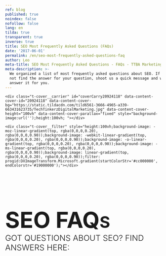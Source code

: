 ```yaml
---
ref: blog
published: true
noindex: false
nofollow: false
lang: en
tilda: true
transparent: true
inverse: true
title: SEO Most Frequently Asked Questions (FAQs)
date: '2017-06-01'
permalink: /en/seo-most-frequently-asked-questions-faq
author: Leo
meta-title: SEO Most Frequently Asked Questions - FAQs - TTBA Marketing Blog
meta-description: >-
  We organized a list of most frequently asked questions about SEO. If you did
  not find the answer for your question, shoot us a quick message and we will
  answer it for you.
---
```

<!--allrecords-->
<div id="allrecords" class="t-records" data-hook="blocks-collection-content-node" data-tilda-project-id="56887" data-tilda-page-id="952500" data-tilda-formskey="3456bc1d42b6e0b4ba4a29862ed779d7">

<div id="rec20924118" class="r" style=" " data-animationappear="off" data-record-type="207">
<!-- cover -->
	




<div class="t-cover" id="recorddiv20924118" bgimgfield="img" style="height:100vh; background-image:url('https://static.tildacdn.com/tild6561-3666-4965-a339-663431623735/-/resize/20x/TechTinkerzDigitalMarketing.jpg');">

	<div class="t-cover__carrier" id="coverCarry20924118" data-content-cover-id="20924118" data-content-cover-bg="https://static.tildacdn.com/tild6561-3666-4965-a339-663431623735/TechTinkerzDigitalMarketing.jpg" data-content-cover-height="100vh" data-content-cover-parallax="fixed" style="background-image:url('');height:100vh; "></div>
      
    <div class="t-cover__filter" style="height:100vh;background-image: -moz-linear-gradient(top, rgba(0,0,0,0.20), rgba(0,0,0,0.90));background-image: -webkit-linear-gradient(top, rgba(0,0,0,0.20), rgba(0,0,0,0.90));background-image: -o-linear-gradient(top, rgba(0,0,0,0.20), rgba(0,0,0,0.90));background-image: -ms-linear-gradient(top, rgba(0,0,0,0.20), rgba(0,0,0,0.90));background-image: linear-gradient(top, rgba(0,0,0,0.20), rgba(0,0,0,0.90));filter: progid:DXImageTransform.Microsoft.gradient(startColorStr='#cc000000', endColorstr='#19000000');"></div>

<div class="t184">    
	<div class="t-container t-align_center">
        <div class="t-col t-col_12">
			<div class="t-cover__wrapper t-valign_middle" style="height:100vh;">          
            	<h1 class="t184__title t-title t-title_xxl " style="text-transform:uppercase;" field="title"><div style="font-size:72px;" data-customstyle="yes"><br><strong>SEO FAQ<span data-redactor-tag="span" style="font-size: 52px;">s<br></span></strong><span style="font-size: 26px;"><span style="font-weight: 300;" data-redactor-style="font-weight: 300;">GOT QUESTIONS ABOUT SEO? Find answers here:</span></span></div></h1>            </div>              
			                    </div>
    </div>
</div>
    <!-- arrow -->
  <div class="t-cover__arrow"><div class="t-cover__arrow-wrapper t-cover__arrow-wrapper_animated"><div class="t-cover__arrow_mobile"><svg class="t-cover__arrow-svg" style="fill:#ffffff;" x="0px" y="0px" width="38.417px" height="18.592px" viewBox="0 0 38.417 18.592"><g><path d="M19.208,18.592c-0.241,0-0.483-0.087-0.673-0.261L0.327,1.74c-0.408-0.372-0.438-1.004-0.066-1.413c0.372-0.409,1.004-0.439,1.413-0.066L19.208,16.24L36.743,0.261c0.411-0.372,1.042-0.342,1.413,0.066c0.372,0.408,0.343,1.041-0.065,1.413L19.881,18.332C19.691,18.505,19.449,18.592,19.208,18.592z"></path></g></svg></div></div></div>
  <!-- arrow -->
  

</div>
    
</div>


<div id="rec20924048" class="r" style="background-color:#3721c4; " data-record-type="241" data-bg-color="#3721c4">
<!-- T213 -->
<div class="t213" id="t213-marker20924048" data-bg-color="#ebebeb">
  </div>
<script type="text/javascript">
 
  $(document).ready(function(){
      t213_init('20924048');
  });  
     
</script>
</div>


<div id="rec21428652" class="r" style="padding-top:60px;padding-bottom:45px; " data-animationappear="off" data-record-type="650">
<!-- T650 -->
<div class="t650">
		<div class="t-section__container t-container">
		<div class="t-col t-col_12">
			<div class="t-section__topwrapper t-align_center">
								<div class="t-section__descr t-descr t-descr_xl t-margin_auto " field="bdescr">We organized a list of most frequently asked questions about SEO:<br></div>			</div>
		</div>
	</div>
		
<div class="t-container">
<div class="t650__row">
<div class="t650__col t-col t-col_6 t-align_left">
    <div class="t650__inner-col" style="background-color:#ffffff; border-radius:5px; box-shadow: 0px 0px 10px 0px rgba(0, 0, 0, 0.10);">    
    <div class="t650__text">
      <h2 class="t-name t-name_lg t650__bottommargin" style="" field="li_title__1495750379438">What is SEO and how can it help my business? <br></h2>      <div class="t-text t-text_sm" style="" field="li_descr__1495750379438">SEO is the abbreviation for Search Engine Optimization.<br>What is a search engine? Yes, you guessed it right: Google, Bing, Yahoo, Yandex, etc.<br><br> Search engines use a complicated algorithm to pull results from the web, based on the search "query" that a user is searching for. A search engine's main goal is to deliver the user with the best possible web page result that will answer a search term.<br><br>Vast amount of us use search engines to search for products, reviews or information about their future purchases. What if your website is located on the 1st position on Google? Right! You will receive a lot of qualified traffic to your website that will result in inbound leads, calls and sales.<br><br>Search engines today are simply in the centre of everybody's attention. If you are looking to grow your reach and stand in front of people who are interested in your product, SEO is surely a channel to explore.</div>    </div>
        
  </div>
  </div>
<div class="t650__col t-col t-col_6 t-align_left">
    <div class="t650__inner-col" style="background-color:#ffffff; border-radius:5px; box-shadow: 0px 0px 10px 0px rgba(0, 0, 0, 0.10);">    
    <div class="t650__text">
      <h2 class="t-name t-name_lg t650__bottommargin" style="" field="li_title__1495750399648">Are there any guarantees in SEO? <br></h2>      <div class="t-text t-text_sm" style="" field="li_descr__1495750399648">Because of the fact that search engines keep their algorithms a secret, no one knows exactly the factors that are affecting the website ranks.<br><br>Another big point is that SEO and digital marketing in general are an ever-changing environment where one thing can be replaced with another in a matter of months. So be careful when reading articles about SEO tactics that are more than two years old.<br><br>So how can you make SEO work for you?<br><br>It is a testing game of perseverance and dedication. We've completed more than 20 successful SEO projects to find the elements that work. There are widely used standard practices that will help in 100% of the cases. We can name at least 50 different elements that your website has to have to be growing in search engines. It is a fact that 98% of the websites do not have them implemented.<br><br>Best guarantees that we can get is referrals and success stories of previous SEO projects.</div>    </div>
        
  </div>
  </div>
</div>
<div class="t650__row">
<div class="t650__col t-col t-col_6 t-align_left">
    <div class="t650__inner-col" style="background-color:#ffffff; border-radius:5px; box-shadow: 0px 0px 10px 0px rgba(0, 0, 0, 0.10);">    
    <div class="t650__text">
      <h2 class="t-name t-name_lg t650__bottommargin" style="" field="li_title__1489140981614">Could bad SEO hurt my business?</h2>      <div class="t-text t-text_sm" style="" field="li_descr__1489140981614">If you are building a long term business you want everything to be just right. Your website is no different. <br><br>Just like your product, sales channels and customer service, your SEO has to be carefully planned and executed to not just get organic traffic, but also to avoid unpleasant risks and penalties from Google. <br><br>Unfortunately even a minor SEO mistake can cause a whole website to go down in Google rankings. Getting back up is a tedious task as well. <br><br>Black Hat SEO, weak content, a slow website and a shady backlink profile will result in loss of rankings or even worse - penalty. Brrr. <br><br>Please be cautious with your SEO, even when a mistake is made unintentionally, Google might penalize your website.<br></div>    </div>
        
  </div>
  </div>
<div class="t650__col t-col t-col_6 t-align_left">
    <div class="t650__inner-col" style="background-color:#ffffff; border-radius:5px; box-shadow: 0px 0px 10px 0px rgba(0, 0, 0, 0.10);">    
    <div class="t650__text">
      <h2 class="t-name t-name_lg t650__bottommargin" style="" field="li_title__1489140989639">How to measure my current SEO ranks?</h2>      <div class="t-text t-text_sm" style="" field="li_descr__1489140989639">"Before you know where you're going, you've got to know where you've been".<br><br>To check your current positions you can always manually enter your keyword in Google and find your website in the list of results that Google returns.<br><br>This method is long and boring, there has to be a better way! Yes, there are great tools to be used to asses your current performance. Here they are:<br><br><strong><strong data-redactor-tag="strong"><a href="https://moz.com/tools/rank-tracker">MOZ</a><br><a href="https://www.rankscanner.com/" style="outline: 0px;" rel="outline: 0px;">RankScanner<br></a><a href="https://serps.com/">SERPS<br></a><a href="https://serpcloud.com/serp/pages/home">SERPCloud<br></a><a href="https://ahrefs.com/">AHREFS<br><br></a></strong></strong>There's a free trial for all of these.</div>    </div>
        
  </div>
  </div>
</div>
<div class="t650__row">
<div class="t650__col t-col t-col_6 t-align_left">
    <div class="t650__inner-col" style="background-color:#ffffff; border-radius:5px; box-shadow: 0px 0px 10px 0px rgba(0, 0, 0, 0.10);">    
    <div class="t650__text">
      <h2 class="t-name t-name_lg t650__bottommargin" style="" field="li_title__1489140994564">How much will it cost me?</h2>      <div class="t-text t-text_sm" style="" field="li_descr__1489140994564">We always answer your questions and conduct the initial SEO report for free. We present you with a current situation analysis to illustrate and explain the evident pain points. Further on, we recommend to improve certain areas of the website that will boost rankings and will increase the organic traffic. <br><br>Before we develop any SEO strategy, we conduct a thorough case assessment to identify your website's potential of being on the first page of Google. The assessment starts at $350 CAD depending on the number of pages and keywords.<br><br>Based on the assessment of the current situation and business needs, the strategy and execution could range from $800 - $5,000 a month. This includes everything from on-site optimization to site speed, mobile optimization and blogger outreach.<br></div>    </div>
        
  </div>
  </div>
<div class="t650__col t-col t-col_6 t-align_left">
    <div class="t650__inner-col" style="background-color:#ffffff; border-radius:5px; box-shadow: 0px 0px 10px 0px rgba(0, 0, 0, 0.10);">    
    <div class="t650__text">
      <h2 class="t-name t-name_lg t650__bottommargin" style="" field="li_title__1493308237949">What is the difference between organic and paid results? (SEO vs PPC)</h2>      <div class="t-text t-text_sm" style="" field="li_descr__1493308237949">Paid results are the results that you see at the top of the page  that have a green [ad] icon  next to it. <br><br>Statistically in 2012, only 6% of all search clicks fell on ads <a href="https://econsultancy.com/blog/10586-ppc-accounts-for-just-6-of-total-search-clicks-infographic" rel="outline: 0px; font-size: 20px;" style="outline: 0px; font-size: 20px;">(source)</a>. Since Google makes direct profit from AdWords, today this number has to be higher due to the constant push of AdWords into the masses. This, however, does not change the fact that most people are reluctant to click on sponsored content (AdWords)<br><br>Organic search results, on the other hand, are the results that appear below the ads. How does it work? The Search engine pulls relevant web pages that best correspond to the searched keyword. The results rank based on the search engine algorithm that takes hundreds of different metrics into account to evaluate and pull forward the best (in the eyes of the search engine) result to satisfy the search intent. <br><br></div>    </div>
        
  </div>
  </div>
</div>
</div>
	


</div>

<style>
  #rec21428652 .t650__inner-col:hover{
  background-color: !important;
    box-shadow: 0px 10px 10px 0px rgba(0, 0, 0, 0.10) !important;
      
}
</style>

<script type="text/javascript">
  $(document).ready(function() {
    
    t650_unifyHeights('21428652');
  });
  var t650__doResize_21428652;
  $(window).resize(function(){
    clearTimeout(t650__doResize_21428652);
    t650__doResize = setTimeout(function() {
    t650_unifyHeights('21428652');
    }, 200);
  });
  $(window).load(function() {
    t650_unifyHeights('21428652');
  });
                      
  $('.t650').bind('displayChanged',function(){
    t650_unifyHeights('21428652');
  });
</script>

</div>


<div id="rec21428680" class="r" style="background-color:#c21a31; " data-record-type="241" data-bg-color="#c21a31">
<!-- T213 -->
<div class="t213" id="t213-marker21428680" data-bg-color="#b3b3b5">
  </div>
<script type="text/javascript">
 
  $(document).ready(function(){
      t213_init('21428680');
  });  
     
</script>
</div>


<div id="rec21428662" class="r" style="padding-top:0px;padding-bottom:45px; " data-animationappear="off" data-record-type="650">
<!-- T650 -->
<div class="t650">
		
<div class="t-container">
<div class="t650__row">
<div class="t650__col t-col t-col_6 t-align_left">
    <div class="t650__inner-col" style="background-color:#ffffff; border-radius:5px; box-shadow: 0px 0px 10px 0px rgba(0, 0, 0, 0.10);">    
    <div class="t650__text">
      <h2 class="t-name t-name_lg t650__bottommargin" style="" field="li_title__1489140981614">Where do I start to improve my SEO?</h2>      <div class="t-text t-text_sm" style="" field="li_descr__1489140981614">At first, find where you have problems. <a href="http://www.screamingfrog.co.uk/seo-spider/">Screaming Frog</a> is one of the best tools to find errors on your website. <br><br>Screaming Frog is free to use and will scan your websites' links, images, CSS, script and apps from an SEO perspective. Then, it will provide you with a summary of data including errors, redirects, duplicate pages, missing header tags, etc.. <br><br>Start with improving these errors. <br></div>    </div>
        
  </div>
  </div>
<div class="t650__col t-col t-col_6 t-align_left">
    <div class="t650__inner-col" style="background-color:#ffffff; border-radius:5px; box-shadow: 0px 0px 10px 0px rgba(0, 0, 0, 0.10);">    
    <div class="t650__text">
      <h2 class="t-name t-name_lg t650__bottommargin" style="" field="li_title__1489140989639">Can my website speed affect visibility?</h2>      <div class="t-text t-text_sm" style="" field="li_descr__1489140989639">Site speed became one of the most important success factors for user experience.<br><br>Google's main goal is to deliver most relevant search results to the user. It's in everyone's best interest to deliver websites that are most recent,  fast and user friendly. <br><br><span style="color: rgb(240, 139, 78);">R</span><a href="https://blog.kissmetrics.com/loading-time/?wide=1"><span style="color: rgb(240, 139, 78);">esearch shows</span></a> that 40% of people abandon a site that takes longer than 3 seconds to load! Don't lose customers because your site is slow.<br><br></div>    </div>
        
  </div>
  </div>
</div>
<div class="t650__row">
<div class="t650__col t-col t-col_6 t-align_left">
    <div class="t650__inner-col" style="background-color:#ffffff; border-radius:5px; box-shadow: 0px 0px 10px 0px rgba(0, 0, 0, 0.10);">    
    <div class="t650__text">
      <h2 class="t-name t-name_lg t650__bottommargin" style="" field="li_title__1489140994564">My rankings decreased, why?</h2>      <div class="t-text t-text_sm" style="" field="li_descr__1489140994564">There are many reasons why your website could lose its ranking. Let's dive into the most common cases:<br><br>1. Your competitors are working  hard on their SEO and are growing their ranking.<br><br>2. Your website lost a number of strong backlinks which caused your domain to lose its authority and decrease in rankings. <br><br>3. Google updated their algorithm which in turn penalized your website. <br><br>4. Your website was banned by Google because it violated their policy. To be able to fix that you must log in into your Search Console and look for "manual action" that could be applied to your website.<br></div>    </div>
        
  </div>
  </div>
<div class="t650__col t-col t-col_6 t-align_left">
    <div class="t650__inner-col" style="background-color:#ffffff; border-radius:5px; box-shadow: 0px 0px 10px 0px rgba(0, 0, 0, 0.10);">    
    <div class="t650__text">
      <h2 class="t-name t-name_lg t650__bottommargin" style="" field="li_title__1493310093278">"Indexed" or "Crawled" - what is the difference?</h2>      <div class="t-text t-text_sm" style="" field="li_descr__1493310093278">To provide results to users Google crawls the web. They are crawling every website to analyze its content. <br><br>While <strong>crawling</strong> the web Google is <strong>indexing</strong> the content so it appears in the search engine. You can de-index but you can't de-crawl page. Every website's page can be de-indexed. <br><br>Pages with 200 words or less considered to be thin content. To benefit your ranks, you should de-index those pages on your website.<br><br><br><br></div>    </div>
        
  </div>
  </div>
</div>
</div>
	


</div>

<style>
  #rec21428662 .t650__inner-col:hover{
  background-color: !important;
    box-shadow: 0px 10px 10px 0px rgba(0, 0, 0, 0.10) !important;
      
}
</style>

<script type="text/javascript">
  $(document).ready(function() {
    
    t650_unifyHeights('21428662');
  });
  var t650__doResize_21428662;
  $(window).resize(function(){
    clearTimeout(t650__doResize_21428662);
    t650__doResize = setTimeout(function() {
    t650_unifyHeights('21428662');
    }, 200);
  });
  $(window).load(function() {
    t650_unifyHeights('21428662');
  });
                      
  $('.t650').bind('displayChanged',function(){
    t650_unifyHeights('21428662');
  });
</script>

</div>


<div id="rec21428690" class="r" style="background-color:#c21a31; " data-record-type="241" data-bg-color="#c21a31">
<!-- T213 -->
<div class="t213" id="t213-marker21428690" data-bg-color="#2e324d">
  </div>
<script type="text/javascript">
 
  $(document).ready(function(){
      t213_init('21428690');
  });  
     
</script>
</div>


<div id="rec21428696" class="r" style="padding-top:0px;padding-bottom:30px; " data-animationappear="off" data-record-type="650">
<!-- T650 -->
<div class="t650">
		
<div class="t-container">
<div class="t650__row">
<div class="t650__col t-col t-col_6 t-align_left">
    <div class="t650__inner-col" style="background-color:#ffffff; border-radius:5px; box-shadow: 0px 0px 10px 0px rgba(0, 0, 0, 0.10);">    
    <div class="t650__text">
      <h2 class="t-name t-name_lg t650__bottommargin" style="" field="li_title__1489140981614">What is the difference between external and internal links? Why do I need them?</h2>      <div class="t-text t-text_sm" style="" field="li_descr__1489140981614">To this day, links remain to be one of the strongest SEO factors that contribute to growing your domain.<br><br>There are two types of links: internal and external <br><br>In simple words, an <em>internal link</em> will send a user to a another page within the website. It is important to have a logical internal link structure for best usability and browsing convenience. That is exactly what Google likes these days. <br><br><em>An External link</em> (inbound link or back link) will simply bring you to another domain. Backlinks are an extremely valuable asset for any website. Think of it as a "reference". If a reputable website like NewYorkTimes.com sends a link to ttbagroup.com, Google thinks that site A "approved" site B. If these websites are also in the same niche - even better. <br><br>If people are talking about you on the internet, by sending links your way, congratulations, you are growing organically. <br></div>    </div>
        
  </div>
  </div>
<div class="t650__col t-col t-col_6 t-align_left">
    <div class="t650__inner-col" style="background-color:#ffffff; border-radius:5px; box-shadow: 0px 0px 10px 0px rgba(0, 0, 0, 0.10);">    
    <div class="t650__text">
      <h2 class="t-name t-name_lg t650__bottommargin" style="" field="li_title__1489140989639">How long will it take to see results from SEO efforts? <br></h2>      <div class="t-text t-text_sm" style="" field="li_descr__1489140989639">Before we discuss the work, keep in mind that Google indexes different websites differently. <br><br>The algorithm will prefer to rank websites with a higher reputation, fresh content and authority. For example a website that publishes recent news will be indexed more frequent than a website that wasn't active for 10 years. <br><br>Every SEO projects is divided into two parts: On-site SEO and Off-site SEO.<br><br>On-site SEO is all about optimizing your website so it matches the algorithm of Google to appear at the top of the search results for the targeted keywords. On-site SEO work can take up to 1 month, but the results will be seen as soon as one week.<br><br>Off-site SEO works differently. Growing a domain is a lengthy process that requires patience. Relevant website research, blogger outreach, content writing are among the daily tasks performed during the off-site SEO. It will take Google 1-2 months your newly published content.<br><br>An SEO  project would normally take 4-6 months to be fully executed reaching the desired positions.<br></div>    </div>
        
  </div>
  </div>
</div>
<div class="t650__row">
<div class="t650__col t-col t-col_6 t-align_left">
    <div class="t650__inner-col" style="background-color:#ffffff; border-radius:5px; box-shadow: 0px 0px 10px 0px rgba(0, 0, 0, 0.10);">    
    <div class="t650__text">
      <h2 class="t-name t-name_lg t650__bottommargin" style="" field="li_title__1489140994564">Does the architecture of my website affect SEO?</h2>      <div class="t-text t-text_sm" style="" field="li_descr__1489140994564">The structure of your website can significantly improve your ranking and conversion rate. <br><br>We already know that Google gives preference to websites that are user friendly. So having a logical and simple structure is a must these days. <br><br>We recommend to use "flat architecture" on your website to simplify the work. The rule is simple: <strong></strong><em>every page of your website has to be accessible within 2-3 clicks. </em><br></div>    </div>
        
  </div>
  </div>
<div class="t650__col t-col t-col_6 t-align_left">
    <div class="t650__inner-col" style="background-color:#ffffff; border-radius:5px; box-shadow: 0px 0px 10px 0px rgba(0, 0, 0, 0.10);">    
    <div class="t650__text">
      <h2 class="t-name t-name_lg t650__bottommargin" style="" field="li_title__1493309602212">What is negative SEO and how bad is it?</h2>      <div class="t-text t-text_sm" style="" field="li_descr__1493309602212">Negative SEO is bad. Negative SEO is all about tricking Google's algorithm to acquire  high positions. Negative SEO is widely used as a term "Black Hat SEO". <br><br>There are many different forms of BH SEO like keyword staffing, duplicate content, building spammy links, shady directory lists, adult or gambling links, fake social profiles and identity theft are all good examples of negative SEO practices. <br><br>We strongly advise to avoid the above tactics and be very careful when choosing the agency to handle your SEO.<br></div>    </div>
        
  </div>
  </div>
</div>
</div>
	


</div>

<style>
  #rec21428696 .t650__inner-col:hover{
  background-color: !important;
    box-shadow: 0px 10px 10px 0px rgba(0, 0, 0, 0.10) !important;
      
}
</style>

<script type="text/javascript">
  $(document).ready(function() {
    
    t650_unifyHeights('21428696');
  });
  var t650__doResize_21428696;
  $(window).resize(function(){
    clearTimeout(t650__doResize_21428696);
    t650__doResize = setTimeout(function() {
    t650_unifyHeights('21428696');
    }, 200);
  });
  $(window).load(function() {
    t650_unifyHeights('21428696');
  });
                      
  $('.t650').bind('displayChanged',function(){
    t650_unifyHeights('21428696');
  });
</script>

</div>


<div id="rec20923990" class="r" style="padding-top:45px;padding-bottom:45px; " data-record-type="132">
<div class="t-container_100">
	<div style="position: relative; right: 50%; float: right;">
		<div style="position: relative; z-index: 1; right: -50%;">
			<div style="display: table;">
			<div style="display:table-row; width:auto; clear:both;">
			
						<div id="fb-root"></div>
			
			<script>(function(d, s, id) {
			  var js, fjs = d.getElementsByTagName(s)[0];
			  if (d.getElementById(id)) return;
			  js = d.createElement(s); js.id = id;
			  js.src = "//connect.facebook.net/en_En/sdk.js#xfbml=1&appId=257953674358265&version=v2.0";
			  fjs.parentNode.insertBefore(js, fjs);
			}(document, 'script', 'facebook-jssdk'));</script>
						
						
						<div style="border:0px solid;height:25px; float:left; display:table-column; padding-left:10px; padding-top:4px;">
			<div class="fb-like" data-layout="button_count" data-action="like" data-show-faces="false" data-share="false"></div>
			</div>
			              
						<div style="border:0px solid;height:25px; float:left; display:table-column; padding-left:10px; padding-top:4px;">
			<div class="fb-share-button" data-type="button_count"></div>
			</div>
									
			
			              
            
						<div style="float:left; width:80px; display:table-column; height:25px; border:0px solid; padding-left:10px; padding-top:4px;">
			<a href="https://twitter.com/share" class="twitter-share-button" data-text="SEO FAQ Blog">Tweet</a>
			<script>!function(d,s,id){var js,fjs=d.getElementsByTagName(s)[0],p=/^http:/.test(d.location)?'http':'https';if(!d.getElementById(id)){js=d.createElement(s);js.id=id;js.src=p+'://platform.twitter.com/widgets.js';fjs.parentNode.insertBefore(js,fjs);}}(document, 'script', 'twitter-wjs');</script>
			</div>
			              
			</div>
			</div>
		</div>
	</div>
</div>  
</div>


<div id="rec21428724" class="r" style="padding-top:0px;padding-bottom:45px; " data-record-type="65">
<!-- T056 -->
<div class="t056">
  <div class="t-container t-align_center">
    <div class="t-col t-col_10 t-prefix_1">      
      <h2 class="t056__title t-name t-name_xl" field="title" style=""><div style="color:#ffffff;" data-customstyle="yes">READY FOR A WELL OPTIMIZED WEBSITE?</div></h2>      <div class="t056__descr t-text t-text_sm" field="descr" style=""><div style="color:#ffffff;" data-customstyle="yes"><span style="font-weight: 400;">Use the form below to get started!</span></div></div>    </div>
  </div>
</div>
</div>


<div id="rec21428730" class="r" style="padding-top:15px;padding-bottom:60px; " data-record-type="208">
<!-- T142A -->
<div class="t142A">
	<div class="t-container_100">
	<div class="t142A__wrapone">
		<div class="t142A__wraptwo">
            <a href="#GrowMyBusiness2" target="" class="t-btn " style="color:#ffffff;background-color:#ed4b3a;border-radius:7px; -moz-border-radius:7px; -webkit-border-radius:7px;font-weight:500;box-shadow: 0px 0px 5px 0px rgba(0, 0, 0, 0.3);"><table style="width:100%; height:100%;"><tbody><tr><td>REQUEST SEO CONSULTATION </td></tr></tbody></table></a>            <a href="https://ttbagroup.com/en/marketing-case-studies-and-creative-portfolio/" target="" class="t-btn  t142A__marginleft20px" style="color:#ffffff;border:1px solid #ffffff;border-radius:7px; -moz-border-radius:7px; -webkit-border-radius:7px;font-weight:500;box-shadow: 0px 0px 5px 0px rgba(0, 0, 0, 0.3);"><table style="width:100%; height:100%;"><tbody><tr><td>SEE PROJECTS</td></tr></tbody></table></a>					</div>
	</div>
	</div>
</div>

		
		
		
	
	<style>
	#rec21428730 .t-btn:hover{
	  background-color: #27a827 !important;
	  color: #ffffff !important;
	  border-color: #27a827 !important;
	  
	}	
	#rec21428730 .t-btn{
	  -webkit-transition: background-color 0.2s ease-in-out, color 0.2s ease-in-out, border-color 0.2s ease-in-out, box-shadow 0.2s ease-in-out; transition: background-color 0.2s ease-in-out, color 0.2s ease-in-out, border-color 0.2s ease-in-out, box-shadow 0.2s ease-in-out;
	}
	</style>
	
	

</div>

</div>
<!--/allrecords-->
